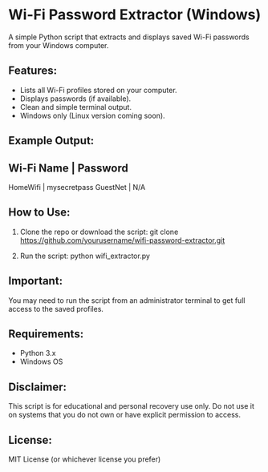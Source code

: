 Wi-Fi Password Extractor (Windows)
==================================

A simple Python script that extracts and displays saved Wi-Fi passwords from your Windows computer.

Features:
---------
- Lists all Wi-Fi profiles stored on your computer.
- Displays passwords (if available).
- Clean and simple terminal output.
- Windows only (Linux version coming soon).

Example Output:
---------------
Wi-Fi Name                    | Password
--------------------------------------------------
HomeWifi                      | mysecretpass
GuestNet                      | N/A

How to Use:
-----------
1. Clone the repo or download the script:
   git clone https://github.com/yourusername/wifi-password-extractor.git

2. Run the script:
   python wifi_extractor.py

Important:
----------
You may need to run the script from an administrator terminal to get full access to the saved profiles.

Requirements:
-------------
- Python 3.x
- Windows OS

Disclaimer:
-----------
This script is for educational and personal recovery use only. Do not use it on systems that you do not own or have explicit permission to access.

License:
--------
MIT License (or whichever license you prefer)